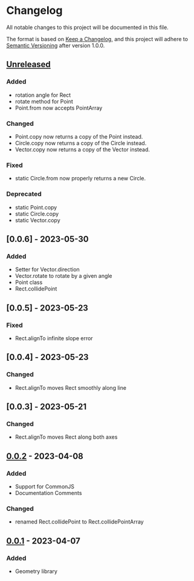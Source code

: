 # Changelog

All notable changes to this project will be documented in this file.

The format is based on [Keep a Changelog](https://keepachangelog.com/en/1.0.0/),
and this project will adhere to [Semantic Versioning](https://semver.org/spec/v2.0.0.html) after version 1.0.0.

## [Unreleased]

### Added

- rotation angle for Rect
- rotate method for Point
- Point.from now accepts PointArray

### Changed

- Point.copy now returns a copy of the Point instead.
- Circle.copy now returns a copy of the Circle instead.
- Vector.copy now returns a copy of the Vector instead.

### Fixed
- static Circle.from now properly returns a new Circle.

### Deprecated

- static Point.copy
- static Circle.copy
- static Vector.copy

## [0.0.6] - 2023-05-30

### Added

- Setter for Vector.direction
- Vector.rotate to rotate by a given angle
- Point class
- Rect.collidePoint

## [0.0.5] - 2023-05-23

### Fixed

- Rect.alignTo infinite slope error

## [0.0.4] - 2023-05-23

### Changed

- Rect.alignTo moves Rect smoothly along line

## [0.0.3] - 2023-05-21

### Changed

- Rect.alignTo moves Rect along both axes

## [0.0.2] - 2023-04-08

### Added

- Support for CommonJS
- Documentation Comments

### Changed

- renamed Rect.collidePoint to Rect.collidePointArray

## [0.0.1] - 2023-04-07

### Added

- Geometry library

[unreleased]: https://github.com/tmorris42/geometry/compare/v0.0.6...HEAD
[0.0.2]: https://github.com/tmorris42/geometry/compare/v0.0.5...v0.0.6
[0.0.2]: https://github.com/tmorris42/geometry/compare/v0.0.4...v0.0.5
[0.0.2]: https://github.com/tmorris42/geometry/compare/v0.0.3...v0.0.4
[0.0.2]: https://github.com/tmorris42/geometry/compare/v0.0.2...v0.0.3
[0.0.2]: https://github.com/tmorris42/geometry/compare/v0.0.1...v0.0.2
[0.0.1]: https://github.com/tmorris42/geometry/releases/tag/v0.0.1

